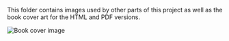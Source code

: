 This folder contains images used by other parts of this project as well as the book cover art for the HTML and PDF versions.

![Book cover image](https://github.com/krlawrence/graph/blob/master/images/PRACTICAL-GREMLIN-Revised-v2.png)
